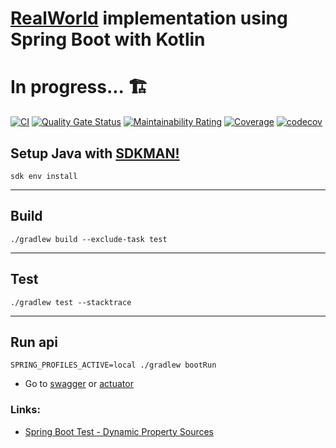 # [RealWorld](https://github.com/gothinkster/realworld) implementation using Spring Boot with Kotlin

# In progress... 🏗️

[![CI](https://github.com/brunohenriquepj/spring-boot-kotlin-realworld/actions/workflows/ci-action.yml/badge.svg)](https://github.com/brunohenriquepj/spring-boot-kotlin-realworld/actions/workflows/ci-action.yml)
[![Quality Gate Status](https://sonarcloud.io/api/project_badges/measure?project=brunohenriquepj_spring-boot-kotlin-realworld&metric=alert_status)](https://sonarcloud.io/dashboard?id=brunohenriquepj_spring-boot-kotlin-realworld)
[![Maintainability Rating](https://sonarcloud.io/api/project_badges/measure?project=brunohenriquepj_spring-boot-kotlin-realworld&metric=sqale_rating)](https://sonarcloud.io/dashboard?id=brunohenriquepj_spring-boot-kotlin-realworld)
[![Coverage](https://sonarcloud.io/api/project_badges/measure?project=brunohenriquepj_spring-boot-kotlin-realworld&metric=coverage)](https://sonarcloud.io/dashboard?id=brunohenriquepj_spring-boot-kotlin-realworld)
[![codecov](https://codecov.io/gh/brunohenriquepj/spring-boot-kotlin-realworld/branch/main/graph/badge.svg?token=C1VU2VM563)](https://codecov.io/gh/brunohenriquepj/spring-boot-kotlin-realworld)

## Setup Java with [SDKMAN!](https://github.com/sdkman/sdkman-cli)

```shell
sdk env install
```

---

## Build

```shell
./gradlew build --exclude-task test
```

---

## Test

```shell
./gradlew test --stacktrace
```

---

## Run api

```shel
SPRING_PROFILES_ACTIVE=local ./gradlew bootRun
```

- Go to [swagger](http://localhost:8080/swagger-ui/index.html) or [actuator](http://localhost:8081/actuator)

### Links:

- [Spring Boot Test - Dynamic Property Sources](https://docs.spring.io/spring-framework/docs/current/reference/html/testing.html#testcontext-ctx-management-dynamic-property-sources)
